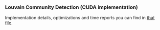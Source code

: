 ### Louvain Community Detection (CUDA implementation)

Implementation details, optimizations and time reports you can find in [that file](REPORT.pdf).
